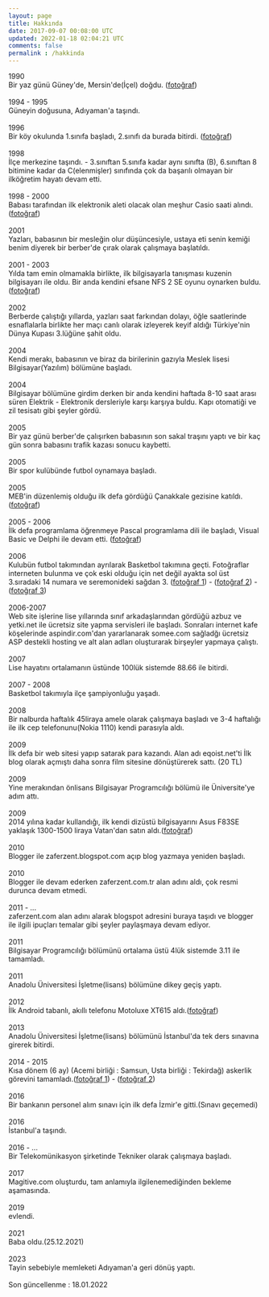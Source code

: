 ```yaml
---           
layout: page
title: Hakkında
date: 2017-09-07 00:08:00 UTC
updated: 2022-01-18 02:04:21 UTC
comments: false 
permalink : /hakkinda
---
```

1990<br />Bir yaz günü Güney'de, Mersin'de(İçel) doğdu. (<a class="link" title="Çocukluk yılları, Mersin" href="https://lh3.googleusercontent.com/-Dilsj8LgAqc/YYekPj9uHkI/AAAAAAAAHdI/e876ejMgzn8ScTRbPF3UadSuGG1Yb9aCgCNcBGAsYHQ/s0/cocukluk-yillari-mersin.jpg" target="_blank"      onclick="window.open('https://lh3.googleusercontent.com/-Dilsj8LgAqc/YYekPj9uHkI/AAAAAAAAHdI/e876ejMgzn8ScTRbPF3UadSuGG1Yb9aCgCNcBGAsYHQ/s0/cocukluk-yillari-mersin.jpg', 'popup', 'height=800, width=800');  return false;" >fotoğraf</a>) <br /><br /> 1994 - 1995<br />Güneyin doğusuna, Adıyaman'a taşındı. <br /><br /> 1996<br />Bir köy okulunda 1.sınıfa başladı, 2.sınıfı da burada bitirdi. (<a class="link" title="Köy okulu" href="https://1.bp.blogspot.com/-2R1vad3zRsM/YYeOdo11G2I/AAAAAAAAHbo/6Pxp22wQlw8Fi2hhyn2WdD8rVmmPHB-QQCNcBGAsYHQ/s0/yesilova-ilkogretim-koy-okulu.jpg" target="_blank"      onclick="window.open('https://1.bp.blogspot.com/-2R1vad3zRsM/YYeOdo11G2I/AAAAAAAAHbo/6Pxp22wQlw8Fi2hhyn2WdD8rVmmPHB-QQCNcBGAsYHQ/s0/yesilova-ilkogretim-koy-okulu.jpg', 'popup', 'height=800, width=800');  return false;" >fotoğraf</a>)   <br /><br /> 1998<br />İlçe merkezine taşındı. - 3.sınıftan 5.sınıfa kadar aynı sınıfta (B), 6.sınıftan 8 bitimine kadar da C(elenmişler) sınıfında çok da başarılı olmayan bir  ilköğretim hayatı devam etti. <br /><br /> 1998 - 2000<br />Babası tarafından ilk elektronik aleti olacak olan meşhur Casio saati alındı.(<a class="link" title="Casio F91W" href="https://lh3.googleusercontent.com/-574ywSCZUxE/YYePXNsDOFI/AAAAAAAAHbw/J9mXSst3B-MvFXPkg7kPFmszLTygDTnxgCNcBGAsYHQ/s0/casio-f91W-kol-saati.jpg" target="_blank"      onclick="window.open('https://lh3.googleusercontent.com/-574ywSCZUxE/YYePXNsDOFI/AAAAAAAAHbw/J9mXSst3B-MvFXPkg7kPFmszLTygDTnxgCNcBGAsYHQ/s0/casio-f91W-kol-saati.jpg', 'popup', 'height=800, width=800');  return false;" >fotoğraf</a>) <br /><br /> 2001<br />Yazları, babasının bir mesleğin olur düşüncesiyle, ustaya eti senin kemiği benim diyerek bir berber'de çırak olarak çalışmaya başlatıldı. <br /><br /> 2001 - 2003<br />Yılda tam emin olmamakla birlikte, ilk bilgisayarla tanışması kuzenin bilgisayarı ile oldu. Bir anda kendini efsane NFS 2 SE oyunu oynarken buldu.(<a class="link" title="NFS2 SE" href="https://lh3.googleusercontent.com/-WZriDDWHjEk/YYeQESVC47I/AAAAAAAAHb4/qgD9ZU14LhcVFElNPnIFLuvNqjxSy1QyACNcBGAsYHQ/s0/nfs2-se-oyun.webpg" target="_blank"      onclick="window.open('https://lh3.googleusercontent.com/-WZriDDWHjEk/YYeQESVC47I/AAAAAAAAHb4/qgD9ZU14LhcVFElNPnIFLuvNqjxSy1QyACNcBGAsYHQ/s0/nfs2-se-oyun.webp', 'popup', 'height=800, width=800');  return false;" >fotoğraf</a>) <br /><br /> 2002<br />Berberde çalıştığı yıllarda, yazları saat farkından dolayı, öğle saatlerinde esnaflalarla birlikte her maçı canlı olarak izleyerek keyif aldığı Türkiye'nin Dünya Kupası 3.lüğüne şahit oldu. <br /><br /> 2004<br />Kendi merakı, babasının ve biraz da birilerinin gazıyla Meslek lisesi Bilgisayar(Yazılım) bölümüne başladı. <br /><br /> 2004<br />Bilgisayar bölümüne girdim derken bir anda kendini  haftada 8-10 saat arası süren Elektrik - Elektronik dersleriyle karşı karşıya buldu. Kapı otomatiği ve zil tesisatı gibi şeyler gördü. <br /><br /> 2005<br />Bir yaz günü berber'de çalışırken babasının son sakal traşını yaptı ve bir kaç gün sonra babasını trafik kazası sonucu kaybetti. <br /><br /> 2005 <br />Bir spor kulübünde futbol oynamaya başladı. <br /><br /> 2005 <br />MEB'in düzenlemiş olduğu ilk defa gördüğü Çanakkale gezisine katıldı.(<a class="link" title="2005 çanakkale 18 mart gezileri" href="https://lh3.googleusercontent.com/-XruDAf6tGiM/YYeTMbevV9I/AAAAAAAAHcI/zkMNB8qQ0iM63ASAzL-0Y4rrwS0DlDAyACNcBGAsYHQ/s0/2005-canakkale-gezisi.jpg" target="_blank"      onclick="window.open('https://lh3.googleusercontent.com/-XruDAf6tGiM/YYeTMbevV9I/AAAAAAAAHcI/zkMNB8qQ0iM63ASAzL-0Y4rrwS0DlDAyACNcBGAsYHQ/s0/2005-canakkale-gezisi.jpg', 'popup', 'height=800, width=800');  return false;" >fotoğraf</a>) <br /><br /> 2005 - 2006<br />İlk defa programlama öğrenmeye Pascal programlama dili ile başladı, Visual Basic ve Delphi ile devam etti. (<a class="link" title="Turbo Pascal" href="https://lh3.googleusercontent.com/-rJWU0arkNYs/YYeSPsuNxSI/AAAAAAAAHcA/xQaMFXYazhMIPfXlpZ8p34IzGPTsZUTWQCNcBGAsYHQ/s0/turbo-pascal-hello-world.png" target="_blank"      onclick="window.open('https://lh3.googleusercontent.com/-rJWU0arkNYs/YYeSPsuNxSI/AAAAAAAAHcA/xQaMFXYazhMIPfXlpZ8p34IzGPTsZUTWQCNcBGAsYHQ/s0/turbo-pascal-hello-world.png', 'popup', 'height=800, width=800');  return false;" >fotoğraf</a>) <br /><br /> 2006 <br />Kulubün futbol takımından ayrılarak Basketbol takımına geçti. Fotoğraflar interneten bulunma ve çok eski olduğu için net değil ayakta sol üst 3.sıradaki 14 numara ve seremonideki sağdan 3. (<a class="link" title="Basketbol 1" href="https://lh3.googleusercontent.com/-3Nbt5GRNVeA/YYeUr8DOK1I/AAAAAAAAHcU/K4jT4Iej5DEFWBIEQDYUUTj7C2e39aHewCNcBGAsYHQ/s0/2006-2007-basketbol-1.jpg" target="_blank"      onclick="window.open('https://lh3.googleusercontent.com/-3Nbt5GRNVeA/YYeUr8DOK1I/AAAAAAAAHcU/K4jT4Iej5DEFWBIEQDYUUTj7C2e39aHewCNcBGAsYHQ/s0/2006-2007-basketbol-1.jpg', 'popup', 'height=800, width=800');  return false;" >fotoğraf 1</a>) - (<a class="link" title="Basketbol 2" href="https://lh3.googleusercontent.com/-jy-wgrYGqV4/YYeUr9f04RI/AAAAAAAAHcQ/UYGPRU-Jl5oxWsPSqXv0UK8Q8pXucIjqwCNcBGAsYHQ/s0/2006-2007-basketbol-2.jpg" target="_blank"      onclick="window.open('https://lh3.googleusercontent.com/-jy-wgrYGqV4/YYeUr9f04RI/AAAAAAAAHcQ/UYGPRU-Jl5oxWsPSqXv0UK8Q8pXucIjqwCNcBGAsYHQ/s0/2006-2007-basketbol-2.jpg', 'popup', 'height=800, width=800');  return false;" >fotoğraf 2</a>) - (<a class="link" title="Basketbol 3" href="https://lh3.googleusercontent.com/-NKcS5FLBxsM/YYeUr6IouqI/AAAAAAAAHcY/gDRSIrAqt_Ifz49QAliqaT4oINqe6n9yQCNcBGAsYHQ/s0/2006-2007-basketbol-lisans.png" target="_blank"      onclick="window.open('https://lh3.googleusercontent.com/-NKcS5FLBxsM/YYeUr6IouqI/AAAAAAAAHcY/gDRSIrAqt_Ifz49QAliqaT4oINqe6n9yQCNcBGAsYHQ/s0/2006-2007-basketbol-lisans.png', 'popup', 'height=800, width=800');  return false;" >fotoğraf 3</a>) <br /><br /> 2006-2007<br />Web site işlerine lise yıllarında sınıf arkadaşlarından gördüğü azbuz ve yetki.net ile ücretsiz site yapma servisleri ile başladı. Sonraları internet kafe köşelerinde aspindir.com'dan yararlanarak somee.com sağladğı ücretsiz ASP destekli hosting ve alt alan adları oluşturarak birşeyler yapmaya çalıştı.  <br /><br /> 2007<br />Lise hayatını ortalamanın üstünde 100lük sistemde 88.66 ile bitirdi. <br /><br /> 2007 - 2008<br />Basketbol takımıyla ilçe şampiyonluğu yaşadı. <br /><br /> 2008<br />Bir nalburda haftalık 45liraya amele olarak çalışmaya başladı ve 3-4 haftalığı ile ilk cep telefonunu(Nokia 1110) kendi parasıyla aldı. <br /><br /> 2009 <br />İlk defa bir web sitesi yapıp satarak para kazandı. Alan adı eqoist.net'ti İlk blog olarak açmıştı daha sonra film sitesine dönüştürerek sattı. (20 TL) <br /><br /> 2009<br />Yine merakından önlisans Bilgisayar Programcılığı bölümü ile Üniversite'ye adım attı.  <br /><br /> 2009<br />2014 yılına kadar kullandığı, ilk kendi dizüstü bilgisayarını Asus F83SE yaklaşık 1300-1500 liraya Vatan'dan satın aldı.(<a class="link" title="Asus F83SE" href="https://lh3.googleusercontent.com/--Ol7wi9PaPc/YYegkacX4WI/AAAAAAAAHco/8ajtN_w-JGwhMTsTvsg6LYdJJ2sBCTskQCNcBGAsYHQ/s0/asus-F83SE.jpg" target="_blank"      onclick="window.open('https://lh3.googleusercontent.com/--Ol7wi9PaPc/YYegkacX4WI/AAAAAAAAHco/8ajtN_w-JGwhMTsTvsg6LYdJJ2sBCTskQCNcBGAsYHQ/s0/asus-F83SE.jpg', 'popup', 'height=800, width=800');  return false;" >fotoğraf</a>) <br /><br /> 2010<br />Blogger ile zaferzent.blogspot.com açıp blog yazmaya yeniden başladı. <br /><br /> 2010<br />Blogger ile devam ederken zaferzent.com.tr alan adını aldı, çok resmi durunca devam etmedi. <br /><br /> 2011 - ...<br />zaferzent.com alan adını alarak blogspot adresini buraya taşıdı ve blogger ile ilgili ipuçları temalar gibi şeyler paylaşmaya devam ediyor.  <br /><br /> 2011<br />Bilgisayar Programcılığı bölümünü ortalama üstü 4lük sistemde 3.11 ile tamamladı. <br /><br /> 2011<br />Anadolu Üniversitesi İşletme(lisans) bölümüne dikey geçiş yaptı. <br /><br /> 2012<br />İlk Android tabanlı, akıllı telefonu Motoluxe XT615 aldı.(<a class="link" title="Motoluxe XT615" href="https://lh3.googleusercontent.com/-RQu35jf_BoI/YYehVBNwYNI/AAAAAAAAHcw/-0XUN39lE3AejMOVrtyVaRNAVrZF1SB0ACNcBGAsYHQ/s0/motoluxe-xt615.jpg" target="_blank"      onclick="window.open('https://lh3.googleusercontent.com/-RQu35jf_BoI/YYehVBNwYNI/AAAAAAAAHcw/-0XUN39lE3AejMOVrtyVaRNAVrZF1SB0ACNcBGAsYHQ/s0/motoluxe-xt615.jpg', 'popup', 'height=800, width=800');  return false;" >fotoğraf</a>) <br /><br /> 2013<br />Anadolu Üniversitesi İşletme(lisans) bölümünü İstanbul'da tek ders sınavına girerek bitirdi. <br /><br /> 2014 - 2015 <br />Kısa dönem (6 ay) (Acemi birliği : Samsun, Usta birliği : Tekirdağ) askerlik görevini tamamladı.(<a class="link" title="Askerlik" href="https://lh3.googleusercontent.com/-pCnazan8JwI/YYeh0IARGoI/AAAAAAAAHc4/xBcpGpnvKk8paEZc9BamIdfGDmh1W9icACNcBGAsYHQ/s0/2014-2015-askerlik-1.jpg" target="_blank"      onclick="window.open('https://lh3.googleusercontent.com/-pCnazan8JwI/YYeh0IARGoI/AAAAAAAAHc4/xBcpGpnvKk8paEZc9BamIdfGDmh1W9icACNcBGAsYHQ/s0/2014-2015-askerlik-1.jpg', 'popup', 'height=800, width=800');  return false;" >fotoğraf 1</a>) - (<a class="link" title="Askerlik 2" href="https://lh3.googleusercontent.com/-Tpa4Udk8Fos/YYeh0HNCuOI/AAAAAAAAHc8/svGzE3xmDaAQNYla33pkr9fsChgwoXNGgCNcBGAsYHQ/s0/2014-2015-askerlik-2.jpg" target="_blank"      onclick="window.open('https://lh3.googleusercontent.com/-Tpa4Udk8Fos/YYeh0HNCuOI/AAAAAAAAHc8/svGzE3xmDaAQNYla33pkr9fsChgwoXNGgCNcBGAsYHQ/s0/2014-2015-askerlik-2.jpg', 'popup', 'height=800, width=800');  return false;" >fotoğraf 2</a>) <br /><br /> 2016 <br />Bir bankanın personel alım sınavı için ilk defa İzmir'e gitti.(Sınavı geçemedi) <br /><br /> 2016<br />İstanbul'a taşındı. <br /><br /> 2016 - ...<br />Bir Telekomünikasyon şirketinde Tekniker olarak çalışmaya başladı. <br /><br /> 2017<br />Magitive.com oluşturdu, tam anlamıyla ilgilenemediğinden bekleme aşamasında. <br /><br /> 2019<br />evlendi. <br /><br /> 2021<br />Baba oldu.(25.12.2021) <br /><br /> 2023<br />Tayin sebebiyle memleketi Adıyaman'a geri dönüş yaptı.<br /><br />Son güncellenme : 18.01.2022
